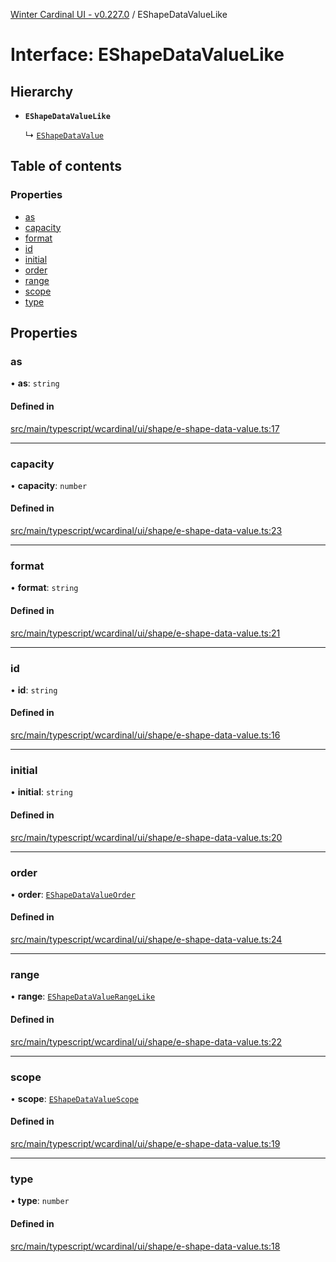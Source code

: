 [Winter Cardinal UI - v0.227.0](../index.md) / EShapeDataValueLike

# Interface: EShapeDataValueLike

## Hierarchy

- **`EShapeDataValueLike`**

  ↳ [`EShapeDataValue`](EShapeDataValue.md)

## Table of contents

### Properties

- [as](EShapeDataValueLike.md#as)
- [capacity](EShapeDataValueLike.md#capacity)
- [format](EShapeDataValueLike.md#format)
- [id](EShapeDataValueLike.md#id)
- [initial](EShapeDataValueLike.md#initial)
- [order](EShapeDataValueLike.md#order)
- [range](EShapeDataValueLike.md#range)
- [scope](EShapeDataValueLike.md#scope)
- [type](EShapeDataValueLike.md#type)

## Properties

### as

• **as**: `string`

#### Defined in

[src/main/typescript/wcardinal/ui/shape/e-shape-data-value.ts:17](https://github.com/winter-cardinal/winter-cardinal-ui/blob/v0.227.0/src/main/typescript/wcardinal/ui/shape/e-shape-data-value.ts#L17)

___

### capacity

• **capacity**: `number`

#### Defined in

[src/main/typescript/wcardinal/ui/shape/e-shape-data-value.ts:23](https://github.com/winter-cardinal/winter-cardinal-ui/blob/v0.227.0/src/main/typescript/wcardinal/ui/shape/e-shape-data-value.ts#L23)

___

### format

• **format**: `string`

#### Defined in

[src/main/typescript/wcardinal/ui/shape/e-shape-data-value.ts:21](https://github.com/winter-cardinal/winter-cardinal-ui/blob/v0.227.0/src/main/typescript/wcardinal/ui/shape/e-shape-data-value.ts#L21)

___

### id

• **id**: `string`

#### Defined in

[src/main/typescript/wcardinal/ui/shape/e-shape-data-value.ts:16](https://github.com/winter-cardinal/winter-cardinal-ui/blob/v0.227.0/src/main/typescript/wcardinal/ui/shape/e-shape-data-value.ts#L16)

___

### initial

• **initial**: `string`

#### Defined in

[src/main/typescript/wcardinal/ui/shape/e-shape-data-value.ts:20](https://github.com/winter-cardinal/winter-cardinal-ui/blob/v0.227.0/src/main/typescript/wcardinal/ui/shape/e-shape-data-value.ts#L20)

___

### order

• **order**: [`EShapeDataValueOrder`](../index.md#eshapedatavalueorder-1)

#### Defined in

[src/main/typescript/wcardinal/ui/shape/e-shape-data-value.ts:24](https://github.com/winter-cardinal/winter-cardinal-ui/blob/v0.227.0/src/main/typescript/wcardinal/ui/shape/e-shape-data-value.ts#L24)

___

### range

• **range**: [`EShapeDataValueRangeLike`](EShapeDataValueRangeLike.md)

#### Defined in

[src/main/typescript/wcardinal/ui/shape/e-shape-data-value.ts:22](https://github.com/winter-cardinal/winter-cardinal-ui/blob/v0.227.0/src/main/typescript/wcardinal/ui/shape/e-shape-data-value.ts#L22)

___

### scope

• **scope**: [`EShapeDataValueScope`](../index.md#eshapedatavaluescope-1)

#### Defined in

[src/main/typescript/wcardinal/ui/shape/e-shape-data-value.ts:19](https://github.com/winter-cardinal/winter-cardinal-ui/blob/v0.227.0/src/main/typescript/wcardinal/ui/shape/e-shape-data-value.ts#L19)

___

### type

• **type**: `number`

#### Defined in

[src/main/typescript/wcardinal/ui/shape/e-shape-data-value.ts:18](https://github.com/winter-cardinal/winter-cardinal-ui/blob/v0.227.0/src/main/typescript/wcardinal/ui/shape/e-shape-data-value.ts#L18)
